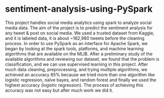 # sentiment-analysis-using-PySpark
This project handles social media analytics using spark to analyze social media data. The aim of the project is to predict the sentiment analysis for any tweet & post on social media.
We used a trusted dataset from Kaggle, and it is labeled data, it is about ~162,980 tweets before the cleaning process.
In order to use PySpark as an interface for Apache Spark, we began by looking at the spark tools, platforms, and machine learning algorithms that are available on the MLIB.
After a preliminary study of the available algorithms and reviewing our dataset, we found that the problem is classification, and we can use supervised learning in this project.
After much data cleaning, preprocessing, and trying multiple algorithms, we achieved an accuracy 85% because we tried more than one algorithm like logistic regression, naïve bayes, and random forest and finally we used the highest accuracy (logistic regression).
The process of achieving this accuracy was not easy but after much work we did it.

